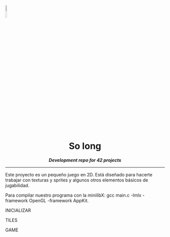 <img src="https://raw.githubusercontent.com/JaeSeoKim/badge42/main/public/badge42_logo.svg" width ="10%"/>
<h1 align="center">
	So long
</h1>

<p align="center">
	<b><i>Development repo for 42 projects</i></b><br>

---
Este proyecto es un pequeño juego en 2D. Está diseñado para hacerte
trabajar con texturas y sprites y algunos otros elementos básicos de jugabilidad.

Para compilar nuestro programa con la minilibX: gcc main.c -lmlx -framework OpenGL -framework AppKit.

INICIALIZAR

TILES

GAME

